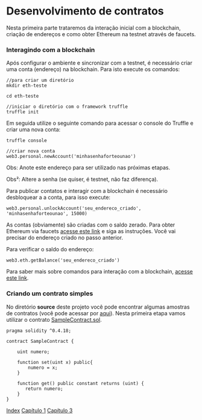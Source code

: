 # Desenvolvimento de contratos

Nesta primeira parte trataremos da interação inicial com a blockchain, criação de endereços e como obter Ethereum na testnet através de faucets.

### Interagindo com a blockchain

Após configurar o ambiente e sincronizar com a testnet, é necessário criar uma conta \(endereço\) na blockchain. Para isto execute os comandos:

```
//para criar um diretório
mkdir eth-teste

cd eth-teste

//iniciar o diretório com o framework truffle
truffle init
```

Em seguida utilize o seguinte comando para acessar o console do Truffle e criar uma nova conta:

```
truffle console

//criar nova conta
web3.personal.newAccount('minhasenhaforteounao')
```

Obs: Anote este endereço para ser utilizado nas próximas etapas.

Obs²:  Altere a senha \(se quiser, é testnet, não faz diferença\).

Para publicar contatos e interagir com a blockchain é necessário desbloquear a a conta, para isso execute:

```
web3.personal.unlockAccount('seu_endereco_criado', 'minhasenhaforteounao', 15000)
```

As contas \(obviamente\) são criadas com o saldo zerado. Para obter Ethereum via faucets [acesse este link](https://faucet.rinkeby.io/) e siga as instruções. Você vai precisar do endereço criado no passo anterior.

Para verificar o saldo do endereço:

```
web3.eth.getBalance('seu_endereco_criado')
```

Para saber mais sobre comandos para interação com a blockchain, [acesse este link](https://github.com/ethereum/wiki/wiki/JavaScript-API).

### Criando um contrato simples

No diretório **source** deste projeto você pode encontrar algumas amostras de contratos \(você pode acessar por [aqui](/source)\). Nesta primeira etapa vamos utilizar o contrato [SampleContract.sol](/source/SampleContract.sol).

```
pragma solidity ^0.4.18;

contract SampleContract {

    uint numero;

    function set(uint x) public{
        numero = x;
    }

    function get() public constant returns (uint) {
       return numero;
    }
}
```

[Index](/SUMMARY.md)                                                                                                  [Capítulo 1](//chapter1.md)                                                                               [Capítulo 3](//chapter3.md)

